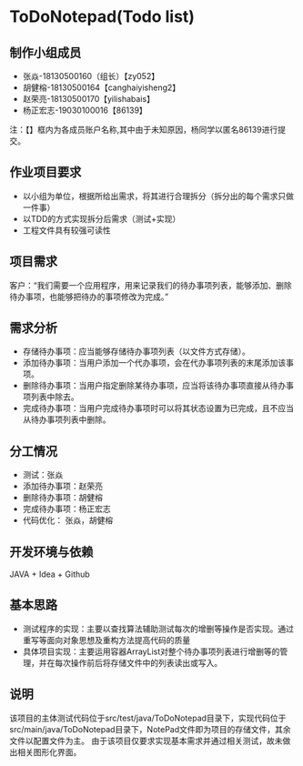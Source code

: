 # ToDoNotepad(Todo list)

## 制作小组成员
* 张焱-18130500160（组长）【zy052】
* 胡健榕-18130500164【canghaiyisheng2】
* 赵荣亮-18130500170【yilishabais】
* 杨正宏志-19030100016【86139】

注：【】框内为各成员账户名称,其中由于未知原因，杨同学以匿名86139进行提交。

## 作业项目要求
* 以小组为单位，根据所给出需求，将其进行合理拆分（拆分出的每个需求只做一件事）
* 以TDD的方式实现拆分后需求（测试+实现）
* 工程文件具有较强可读性

## 项目需求
客户：“我们需要一个应用程序，用来记录我们的待办事项列表，能够添加、删除待办事项，也能够把待办的事项修改为完成。”

## 需求分析
* 存储待办事项：应当能够存储待办事项列表（以文件方式存储）。
* 添加待办事项：当用户添加一个代办事项，会在代办事项列表的末尾添加该事项。
* 删除待办事项：当用户指定删除某待办事项，应当将该待办事项直接从待办事项列表中除去。
* 完成待办事项：当用户完成待办事项时可以将其状态设置为已完成，且不应当从待办事项列表中删除。

## 分工情况
* 测试：张焱
* 添加待办事项：赵荣亮
* 删除待办事项：胡健榕
* 完成待办事项：杨正宏志
* 代码优化： 张焱，胡健榕

## 开发环境与依赖
JAVA + Idea + Github

## 基本思路
* 测试程序的实现：主要以查找算法辅助测试每次的增删等操作是否实现。通过重写等面向对象思想及重构方法提高代码的质量
* 具体项目实现：主要运用容器ArrayList对整个待办事项列表进行增删等的管理，并在每次操作前后将存储文件中的列表读出或写入。

## 说明
该项目的主体测试代码位于src/test/java/ToDoNotepad目录下，实现代码位于src/main/java/ToDoNotepad目录下，NotePad文件即为项目的存储文件，其余文件以配置文件为主。
由于该项目仅要求实现基本需求并通过相关测试，故未做出相关图形化界面。



